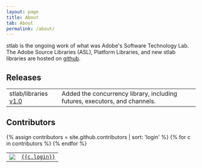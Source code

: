 ```yaml
---
layout: page
title: About
tab: About
permalink: /about/
---
```


stlab is the ongoing work of what was Adobe's Software Technology Lab. The Adobe Source Libraries (ASL), Platform Libraries, and new stlab libraries are hosted on [github](https://github.com/stlab).

<h2>Releases</h2>

<table class='definition-table'>
    <tr>
        <td class='decl'>
            stlab/libraries <a href='https://github.com/stlab/libraries/releases/tag/v1.0'>v1.0</a>
        </td>
        <td class='defn'>
            Added the concurrency library, including futures, executors, and channels.
        </td>
    </tr>
</table>

<h2>Contributors</h2>

<table class='contributors-table'>
{% assign contributors = site.github.contributors | sort: 'login' %}
{% for c in contributors %}
<tr>
    <td class='avatar'><img src='{{c.avatar_url}}'/></td>
    <td class='name'><code><a href='{{c.html_url}}'>{{c.login}}</a></code></td>
</tr>
{% endfor %}
</table>
